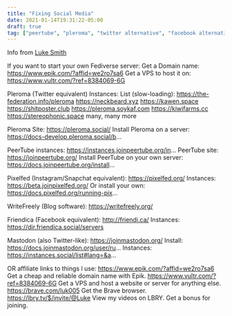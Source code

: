 ```yaml
---
title: "Fixing Social Media"
date: 2021-01-14T19:31:22-05:00
draft: true
tag: ["peertube", "pleroma", "twitter alternative", "facebook alternative", "free speech", "free speech tech", "alt-tech", ]
---
```


Info from [Luke Smith](https://www.youtube.com/watch?v=oOiCACmjKBM)

If you want to start your own Fediverse server:
Get a Domain name: https://www.epik.com/?affid=we2ro7sa6
Get a VPS to host it on: https://www.vultr.com/?ref=8384069-6G

Pleroma (Twitter equivalent) Instances:
List (slow-loading): https://the-federation.info/pleroma
https://neckbeard.xyz
https://kawen.space
https://shitposter.club
https://pleroma.soykaf.com
https://kiwifarms.cc
https://stereophonic.space
many, many more

Pleroma Site:
https://pleroma.social/
Install Pleroma on a server:
https://docs-develop.pleroma.social/b...

PeerTube instances:
https://instances.joinpeertube.org/in...
PeerTube site:
https://joinpeertube.org/
Install PeerTube on your own server:
https://docs.joinpeertube.org/install...

Pixelfed (Instagram/Snapchat equivalent):
https://pixelfed.org/
Instances: https://beta.joinpixelfed.org/
Or install your own: https://docs.pixelfed.org/running-pix...

WriteFreely (Blog software):
https://writefreely.org/

Friendica (Facebook equivalent):
http://friendi.ca/
Instances:
https://dir.friendica.social/servers

Mastodon (also Twitter-like):
https://joinmastodon.org/
Install: https://docs.joinmastodon.org/user/ru...
Instances: https://instances.social/list#lang=&a...


OR affiliate links to things l use:
https://www.epik.com/?affid=we2ro7sa6 Get a cheap and reliable domain name with Epik.
https://www.vultr.com/?ref=8384069-6G Get a VPS and host a website or server for anything else.
https://brave.com/luk005 Get the Brave browser.
https://lbry.tv/$/invite/@Luke View my videos on LBRY. Get a bonus for joining.